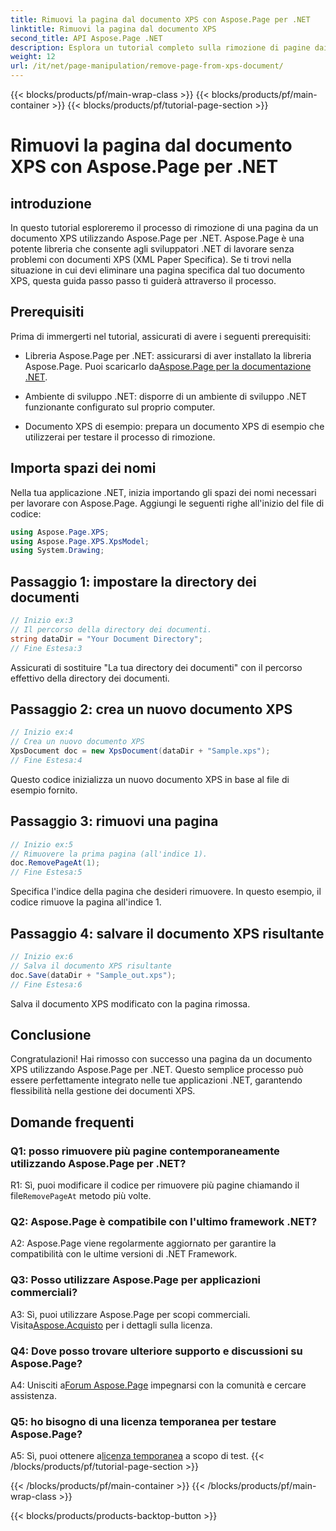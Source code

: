 ```yaml
---
title: Rimuovi la pagina dal documento XPS con Aspose.Page per .NET
linktitle: Rimuovi la pagina dal documento XPS
second_title: API Aspose.Page .NET
description: Esplora un tutorial completo sulla rimozione di pagine dai documenti XPS utilizzando Aspose.Page per .NET. Scopri il processo passo passo, i prerequisiti e le domande frequenti per una manipolazione fluida dei documenti.
weight: 12
url: /it/net/page-manipulation/remove-page-from-xps-document/
---
```


{{< blocks/products/pf/main-wrap-class >}}
{{< blocks/products/pf/main-container >}}
{{< blocks/products/pf/tutorial-page-section >}}

# Rimuovi la pagina dal documento XPS con Aspose.Page per .NET

## introduzione

In questo tutorial esploreremo il processo di rimozione di una pagina da un documento XPS utilizzando Aspose.Page per .NET. Aspose.Page è una potente libreria che consente agli sviluppatori .NET di lavorare senza problemi con documenti XPS (XML Paper Specifica). Se ti trovi nella situazione in cui devi eliminare una pagina specifica dal tuo documento XPS, questa guida passo passo ti guiderà attraverso il processo.

## Prerequisiti

Prima di immergerti nel tutorial, assicurati di avere i seguenti prerequisiti:

-  Libreria Aspose.Page per .NET: assicurarsi di aver installato la libreria Aspose.Page. Puoi scaricarlo da[Aspose.Page per la documentazione .NET](https://reference.aspose.com/page/net/).

- Ambiente di sviluppo .NET: disporre di un ambiente di sviluppo .NET funzionante configurato sul proprio computer.

- Documento XPS di esempio: prepara un documento XPS di esempio che utilizzerai per testare il processo di rimozione.

## Importa spazi dei nomi

Nella tua applicazione .NET, inizia importando gli spazi dei nomi necessari per lavorare con Aspose.Page. Aggiungi le seguenti righe all'inizio del file di codice:

```csharp
using Aspose.Page.XPS;
using Aspose.Page.XPS.XpsModel;
using System.Drawing;
```

## Passaggio 1: impostare la directory dei documenti

```csharp
// Inizio ex:3
// Il percorso della directory dei documenti.
string dataDir = "Your Document Directory";
// Fine Estesa:3
```

Assicurati di sostituire "La tua directory dei documenti" con il percorso effettivo della directory dei documenti.

## Passaggio 2: crea un nuovo documento XPS

```csharp
// Inizio ex:4
// Crea un nuovo documento XPS
XpsDocument doc = new XpsDocument(dataDir + "Sample.xps");
// Fine Estesa:4
```

Questo codice inizializza un nuovo documento XPS in base al file di esempio fornito.

## Passaggio 3: rimuovi una pagina

```csharp
// Inizio ex:5
// Rimuovere la prima pagina (all'indice 1).
doc.RemovePageAt(1);
// Fine Estesa:5
```

Specifica l'indice della pagina che desideri rimuovere. In questo esempio, il codice rimuove la pagina all'indice 1.

## Passaggio 4: salvare il documento XPS risultante

```csharp
// Inizio ex:6
// Salva il documento XPS risultante
doc.Save(dataDir + "Sample_out.xps");
// Fine Estesa:6
```

Salva il documento XPS modificato con la pagina rimossa.

## Conclusione

Congratulazioni! Hai rimosso con successo una pagina da un documento XPS utilizzando Aspose.Page per .NET. Questo semplice processo può essere perfettamente integrato nelle tue applicazioni .NET, garantendo flessibilità nella gestione dei documenti XPS.

## Domande frequenti

### Q1: posso rimuovere più pagine contemporaneamente utilizzando Aspose.Page per .NET?

R1: Sì, puoi modificare il codice per rimuovere più pagine chiamando il file`RemovePageAt` metodo più volte.

### Q2: Aspose.Page è compatibile con l'ultimo framework .NET?

A2: Aspose.Page viene regolarmente aggiornato per garantire la compatibilità con le ultime versioni di .NET Framework.

### Q3: Posso utilizzare Aspose.Page per applicazioni commerciali?

 A3: Sì, puoi utilizzare Aspose.Page per scopi commerciali. Visita[Aspose.Acquisto](https://purchase.aspose.com/buy) per i dettagli sulla licenza.

### Q4: Dove posso trovare ulteriore supporto e discussioni su Aspose.Page?

 A4: Unisciti a[Forum Aspose.Page](https://forum.aspose.com/c/page/39) impegnarsi con la comunità e cercare assistenza.

### Q5: ho bisogno di una licenza temporanea per testare Aspose.Page?

 A5: Sì, puoi ottenere a[licenza temporanea](https://purchase.aspose.com/temporary-license/) a scopo di test.
{{< /blocks/products/pf/tutorial-page-section >}}

{{< /blocks/products/pf/main-container >}}
{{< /blocks/products/pf/main-wrap-class >}}

{{< blocks/products/products-backtop-button >}}
